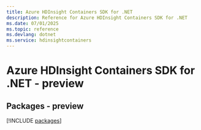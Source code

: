 ```yaml
---
title: Azure HDInsight Containers SDK for .NET
description: Reference for Azure HDInsight Containers SDK for .NET
ms.date: 07/01/2025
ms.topic: reference
ms.devlang: dotnet
ms.service: hdinsightcontainers
---
```

# Azure HDInsight Containers SDK for .NET - preview
## Packages - preview
[!INCLUDE [packages](hdinsight-containers-index.md)]
